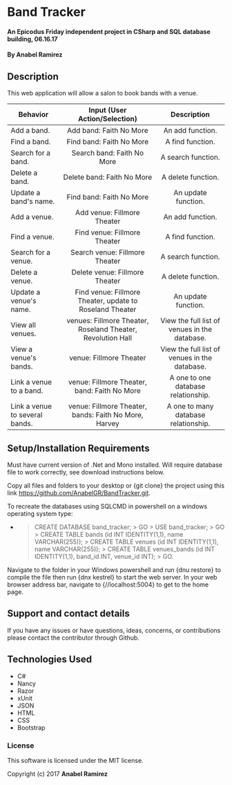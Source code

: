 # Band Tracker

#### An Epicodus Friday independent project in CSharp and SQL database building, 06.16.17

#### **By Anabel Ramirez**

## Description

This web application will allow a salon to book bands with a venue.

|Behavior| Input (User Action/Selection) |Description|
|---|:---:|:---:|
|Add a band. |Add band: Faith No More|An add function. |
|Find a band. |Find band: Faith No More|A find function. |
|Search for a band. |Search band: Faith No More|A search function. |
|Delete a band. |Delete band: Faith No More|A delete function. |
|Update a band's name. |Find band: Faith No More|An update function. |
|Add a venue. |Add venue: Fillmore Theater|An add function. |
|Find a venue. |Find venue: Fillmore Theater|A find function. |
|Search for a venue. |Search venue: Fillmore Theater|A search function. |
|Delete a venue. |Delete venue: Fillmore Theater|A delete function. |
|Update a venue's name. |Find venue: Fillmore Theater, update to Roseland Theater|An update function. |
|View all venues. |venues: Fillmore Theater, Roseland Theater, Revolution Hall|View the full list of venues in the database. |
|View a venue's bands. |venue: Fillmore Theater |View the full list of venues in the database. |
|Link a venue to a band. |venue: Fillmore Theater, band: Faith No More|A one to one database relationship. |
|Link a venue to several bands. |venue: Fillmore Theater, bands: Faith No More, Harvey|A one to many database relationship. |

## Setup/Installation Requirements

Must have current version of .Net and Mono installed. Will require database file to work correctly, see download instructions below.

Copy all files and folders to your desktop or {git clone} the project using this link https://github.com/AnabelGR/BandTracker.git.

To recreate the databases using SQLCMD in powershell on a windows operating system type:
* > CREATE DATABASE band_tracker; > GO > USE band_tracker; > GO > CREATE TABLE bands (id INT IDENTITY(1,1), name VARCHAR(255)); > CREATE TABLE venues (id INT IDENTITY(1,1), name VARCHAR(255)); > CREATE TABLE venues_bands (id INT IDENTITY(1,1), band_id INT, venue_id INT); > GO.

Navigate to the folder in your Windows powershell and run {dnu restore} to compile the file then run {dnx kestrel} to start the web server. In your web browser address bar, navigate to {//localhost:5004} to get to the home page.

## Support and contact details

If you have any issues or have questions, ideas, concerns, or contributions please contact the contributor through Github.

## Technologies Used

* C#
* Nancy
* Razor
* xUnit
* JSON
* HTML
* CSS
* Bootstrap

### License
This software is licensed under the MIT license.

Copyright (c) 2017 **Anabel Ramirez**
